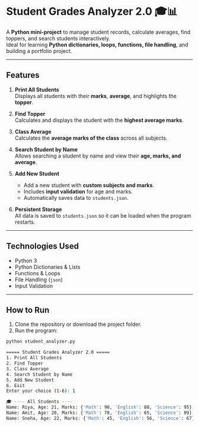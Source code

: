 # Student Grades Analyzer 2.0 🎓📊

A **Python mini-project** to manage student records, calculate averages, find toppers, and search students interactively.  
Ideal for learning **Python dictionaries, loops, functions, file handling**, and building a portfolio project.

---

## Features

1. **Print All Students**  
   Displays all students with their **marks**, **average**, and highlights the **topper**.  

2. **Find Topper**  
   Calculates and displays the student with the **highest average marks**.  

3. **Class Average**  
   Calculates the **average marks of the class** across all subjects.  

4. **Search Student by Name**  
   Allows searching a student by name and view their **age, marks, and average**.  

5. **Add New Student**  
   - Add a new student with **custom subjects and marks**.  
   - Includes **input validation** for age and marks.  
   - Automatically saves data to `students.json`.  

6. **Persistent Storage**  
   All data is saved to `students.json` so it can be loaded when the program restarts.

---

## Technologies Used

- Python 3  
- Python Dictionaries & Lists  
- Functions & Loops  
- File Handling (`json`)  
- Input Validation  

---

## How to Run

1. Clone the repository or download the project folder.  
2. Run the program:

```bash
python student_analyzer.py

===== Student Grades Analyzer 2.0 =====
1. Print All Students
2. Find Topper
3. Class Average
4. Search Student by Name
5. Add New Student
6. Exit
Enter your choice (1-6): 1

🎓 ---- All Students ----
Name: Riya, Age: 21, Marks: {'Math': 90, 'English': 88, 'Science': 95}, Average: 91.00 ⭐ Topper
Name: Amit, Age: 20, Marks: {'Math': 78, 'English': 65, 'Science': 89}, Average: 77.33
Name: Sneha, Age: 22, Marks: {'Math': 45, 'English': 56, 'Science': 67}, Average: 56.00

